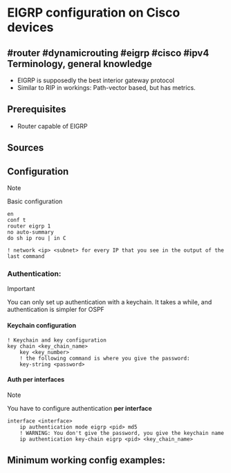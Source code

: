 # EIGRP configuration on Cisco devices
#router #dynamicrouting #eigrp #cisco #ipv4 
Terminology, general knowledge
---
- EIGRP is supposedly the best interior gateway protocol
- Similar to RIP in workings: Path-vector based, but has metrics.

Prerequisites
---
- Router capable of EIGRP

Sources
---

Configuration
---

> [!NOTE] 
> Basic configuration

```
en
conf t
router eigrp 1
no auto-summary
do sh ip rou | in C

! network <ip> <subnet> for every IP that you see in the output of the last command
```


### Authentication:

> [!IMPORTANT]
> You can only set up authentication with a keychain. It takes a while, and authentication is simpler for OSPF

#### Keychain configuration

```
! Keychain and key configuration
key chain <key_chain_name> 
	key <key_number> 
	! the following command is where you give the password:
	key-string <password>
```
#### Auth per interfaces

> [!NOTE]
> You have to configure authentication **per interface**

```
interface <interface>
	ip authentication mode eigrp <pid> md5
	! WARNING: You don't give the password, you give the keychain name
	ip authentication key-chain eigrp <pid> <key_chain_name>

```
Minimum working config examples:
---